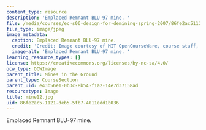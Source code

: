 ```yaml
---
content_type: resource
description: 'Emplaced Remnant BLU-97 mine. '
file: /media/courses/ec-s06-design-for-demining-spring-2007/86fe2ac51121deb55fb74011edd1b036_mine12.jpg
file_type: image/jpeg
image_metadata:
  caption: Emplaced Remnant BLU-97 mine.
  credit: 'Credit: Image courtesy of MIT OpenCourseWare, course staff, and students.'
  image-alt: 'Emplaced Remnant BLU-97 mine. '
learning_resource_types: []
license: https://creativecommons.org/licenses/by-nc-sa/4.0/
ocw_type: OCWImage
parent_title: Mines in the Ground
parent_type: CourseSection
parent_uid: e43b56e1-0b3c-8b54-f1a2-14e7d37158ad
resourcetype: Image
title: mine12.jpg
uid: 86fe2ac5-1121-deb5-5fb7-4011edd1b036
---
```

Emplaced Remnant BLU-97 mine. 